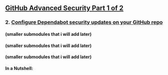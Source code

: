 ## [GitHub Advanced Security Part 1 of 2](https://learn.microsoft.com/en-us/training/paths/github-advanced-security/)

### 2. [Configure Dependabot security updates on your GitHub repo](https://learn.microsoft.com/en-us/training/modules/configure-dependabot-security-updates-on-github-repo/)

#### (smaller submodules that i will add later)
#### (smaller submodules that i will add later)
#### (smaller submodules that i will add later)

#### In a Nutshell:

